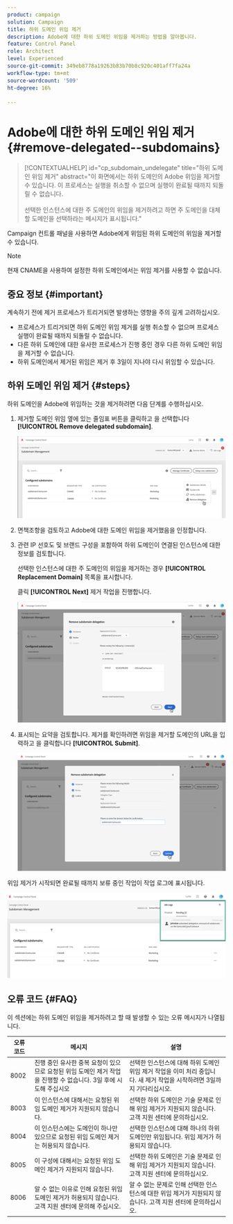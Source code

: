 ```yaml
---
product: campaign
solution: Campaign
title: 하위 도메인 위임 제거
description: Adobe에 대한 하위 도메인 위임을 제거하는 방법을 알아봅니다.
feature: Control Panel
role: Architect
level: Experienced
source-git-commit: 349eb8778a19263b83b70b8c920c401aff7fa24a
workflow-type: tm+mt
source-wordcount: '509'
ht-degree: 16%

---
```


# Adobe에 대한 하위 도메인 위임 제거 {#remove-delegated--subdomains}

>[!CONTEXTUALHELP]
>id="cp_subdomain_undelegate"
>title="하위 도메인 위임 제거"
>abstract="이 화면에서는 하위 도메인의 Adobe 위임을 제거할 수 있습니다. 이 프로세스는 실행을 취소할 수 없으며 실행이 완료될 때까지 되돌릴 수 없습니다.<br><br>선택한 인스턴스에 대한 주 도메인의 위임을 제거하려고 하면 주 도메인을 대체할 도메인을 선택하라는 메시지가 표시됩니다."

Campaign 컨트롤 패널을 사용하면 Adobe에게 위임된 하위 도메인의 위임을 제거할 수 있습니다.

>[!NOTE]
>
>현재 CNAME을 사용하여 설정한 하위 도메인에서는 위임 제거를 사용할 수 없습니다.

## 중요 정보 {#important}

계속하기 전에 제거 프로세스가 트리거되면 발생하는 영향을 주의 깊게 고려하십시오.

* 프로세스가 트리거되면 하위 도메인 위임 제거를 실행 취소할 수 없으며 프로세스 실행이 완료될 때까지 되돌릴 수 없습니다.
* 다른 하위 도메인에 대한 유사한 프로세스가 진행 중인 경우 다른 하위 도메인 위임을 제거할 수 없습니다.
* 하위 도메인에서 제거된 위임은 제거 후 3일이 지나야 다시 위임할 수 있습니다.

## 하위 도메인 위임 제거 {#steps}

하위 도메인을 Adobe에 위임하는 것을 제거하려면 다음 단계를 수행하십시오.

1. 제거할 도메인 위임 옆에 있는 줄임표 버튼을 클릭하고 을 선택합니다 **[!UICONTROL Remove delegated subdomain]**.

   ![](assets/undelegate-subdomain.png)

1. 면책조항을 검토하고 Adobe에 대한 도메인 위임을 제거했음을 인정합니다.

1. 관련 IP 선호도 및 브랜드 구성을 포함하여 하위 도메인이 연결된 인스턴스에 대한 정보를 검토합니다.

   선택한 인스턴스에 대한 주 도메인의 위임을 제거하는 경우 **[!UICONTROL Replacement Domain]** 목록을 표시합니다.

   클릭 **[!UICONTROL Next]** 제거 작업을 진행합니다.

   ![](assets/undelegate-subdomain-details.png)

1. 표시되는 요약을 검토합니다. 제거를 확인하려면 위임을 제거할 도메인의 URL을 입력하고 을 클릭합니다 **[!UICONTROL Submit]**.

   ![](assets/undelegate-submit.png)

위임 제거가 시작되면 완료될 때까지 보류 중인 작업이 작업 로그에 표시됩니다.

![](assets/undelegate-job.png)

## 오류 코드 {#FAQ}

이 섹션에는 하위 도메인 위임을 제거하려고 할 때 발생할 수 있는 오류 메시지가 나열됩니다.

| 오류 코드 | 메시지 | 설명 |
|  ---  |  ---  |  ---  |
| 8002 | 진행 중인 유사한 중복 요청이 있으므로 요청된 위임 도메인 제거 작업을 진행할 수 없습니다. 3일 후에 시도해 주십시오 | 선택한 인스턴스에 대해 하위 도메인 위임 제거 작업을 이미 처리 중입니다. 새 제거 작업을 시작하려면 3일까지 기다리십시오. |
| 8003 | 이 인스턴스에 대해서는 요청된 위임 도메인 제거가 지원되지 않습니다. | 선택한 하위 도메인은 기술 문제로 인해 위임 제거가 지원되지 않습니다. 고객 지원 센터에 문의하십시오. |
| 8004 | 이 인스턴스에는 도메인이 하나만 있으므로 요청된 위임 도메인 제거는 허용되지 않습니다. | 선택한 인스턴스에 대해 하나의 하위 도메인만 위임됩니다. 위임 제거가 허용되지 않습니다. |
| 8005 | 이 구성에 대해서는 요청된 위임 도메인 제거가 지원되지 않습니다. | 선택한 하위 도메인은 기술 문제로 인해 위임 제거가 지원되지 않습니다. 고객 지원 센터에 문의하십시오. |
| 8006 | 알 수 없는 이유로 인해 요청된 위임 도메인 제거가 허용되지 않습니다. 고객 지원 센터에 문의해 주십시오. | 알 수 없는 문제로 인해 선택한 인스턴스에 대한 위임 제거가 지원되지 않습니다. 고객 지원 센터에 문의하십시오. |
